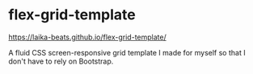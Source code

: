 # flex-grid-template

 https://laika-beats.github.io/flex-grid-template/

A fluid CSS screen-responsive grid template I made for myself so that I don't have to rely on Bootstrap.
